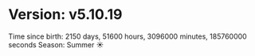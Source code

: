# Version: v5.10.19
Time since birth: 2150 days, 51600 hours, 3096000 minutes, 185760000 seconds
Season: Summer ☀️

